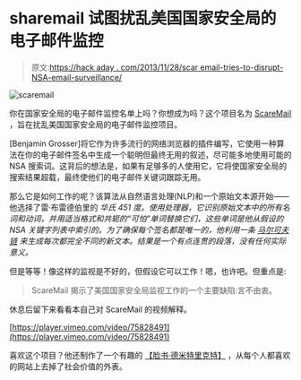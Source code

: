 # sharemail 试图扰乱美国国家安全局的电子邮件监控

> 原文:[https://hack aday . com/2013/11/28/scar email-tries-to-disrupt-NSA-email-surveillance/](https://hackaday.com/2013/11/28/scaremail-tries-to-disrupt-nsa-email-surveillance/)

![scaremail](../Images/c9babb50ca8b65d8bfe78dac44478a80.png)

你在国家安全局的电子邮件监控名单上吗？你想成为吗？这个项目名为 [ScareMail](http://bengrosser.com/projects/scaremail/) ，旨在扰乱美国国家安全局的电子邮件监控项目。

[Benjamin Grosser]将它作为许多流行的网络浏览器的插件编写，它使用一种算法在你的电子邮件签名中生成一个聪明但最终无用的叙述，尽可能多地使用可能的 NSA 搜索词。这背后的想法是，如果有足够多的人使用它，它将使国家安全局的搜索结果超载，最终使他们的电子邮件关键词跟踪无用。

那么它是如何工作的呢？该算法从自然语言处理(NLP)和一个原始文本源开始——他选择了雷·布雷德伯里的 *华氏 451 度。使用处理器，它识别原始文本中的所有名词和动词，并用适当格式和共轭的“可怕”单词替换它们，这些单词是他从假设的 NSA 关键字列表中索引的。为了确保每个签名都是唯一的，他利用一条 [马尔可夫链](http://en.wikipedia.org/wiki/Markov_chain) 来生成每次都完全不同的新文本。结果是一个有点连贯的段落，没有任何实际意义。*

但是等等！像这样的监视是不好的，但假设它可以工作！嗯，也许吧。但重点是:

> ScareMail 揭示了美国国家安全局监视工作的一个主要缺陷:言不由衷。

休息后留下来看看本自己对 ScareMail 的视频解释。

[https://player.vimeo.com/video/75828491](https://player.vimeo.com/video/75828491)

喜欢这个项目？他还制作了一个有趣的 [【脸书·德米特里克特】](http://hackaday.com/2012/10/23/hacking-facebook-to-remove-the-social-value-facade/) ，从每个人都喜欢的网站上去掉了社会价值的外表。